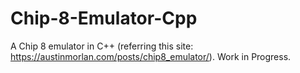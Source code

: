 # Chip-8-Emulator-Cpp
A Chip 8 emulator in C++ (referring this site: https://austinmorlan.com/posts/chip8_emulator/). Work in Progress.
